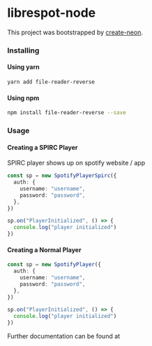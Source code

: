 # librespot-node

This project was bootstrapped by [create-neon](https://www.npmjs.com/package/create-neon).

### Installing
#### Using yarn
```bash
yarn add file-reader-reverse
```

#### Using npm
```bash
npm install file-reader-reverse --save
```

### Usage

#### Creating a SPIRC Player
SPIRC player shows up on spotify website / app

```typescript
const sp = new SpotifyPlayerSpirc({
  auth: {
    username: "username",
    password: "password",
  },
})

sp.on("PlayerInitialized", () => {
  console.log("player initialized")
})
```

#### Creating a Normal Player

```typescript
const sp = new SpotifyPlayer({
  auth: {
    username: "username",
    password: "password",
  },
})

sp.on("PlayerInitialized", () => {
  console.log("player initialized")
})
```

Further documentation can be found at 
